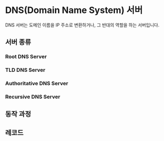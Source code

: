 # DNS(Domain Name System) 서버

DNS 서버는 도메인 이름을 IP 주소로 변환하거나, 그 반대의 역할을 하는 서버입니다.

## 서버 종류
### Root DNS Server
### TLD DNS Server
### Authoritative DNS Server
### Recursive DNS Server

## 동작 과정

## 레코드
